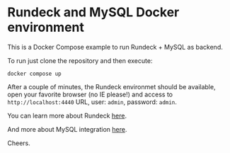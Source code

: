 # Rundeck and MySQL Docker environment

This is a Docker Compose example to run Rundeck + MySQL as backend.

To run just clone the repository and then execute:

`docker compose up`

After a couple of minutes, the Rundeck environmet should be available, open your favorite browser (no IE please!) and access to `http://localhost:4440` URL, user: `admin`, password: `admin`.

You can learn more about Rundeck [here](https://docs.rundeck.com/docs/about/introduction.html).

And more about MySQL integration [here](https://docs.rundeck.com/docs/administration/configuration/database/mysql.html#using-mysql-as-a-database-backend).

Cheers.
